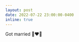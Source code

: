 ```yaml
---
layout: post
date: 2022-07-22 23:00:00-0400
inline: true
---
```


Got married :couple_with_heart_woman_man:
